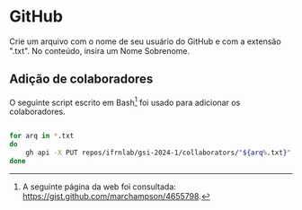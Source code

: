 # GitHub

Crie um arquivo com o nome de seu usuário do GitHub e com a extensão ".txt". No conteúdo, insira um Nome Sobrenome.

## Adição de colaboradores

O seguinte script escrito em Bash[^1] foi usado para adicionar os colaboradores.

```bash

for arq in *.txt
do
    gh api -X PUT repos/ifrnlab/gsi-2024-1/collaborators/"${arq%.txt}"
done
```

[^1]: A seguinte página da web foi consultada: <https://gist.github.com/marchampson/4655798>.
